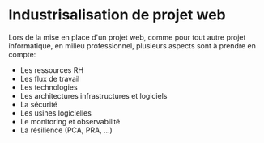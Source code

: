 # Industrisalisation de projet web

Lors de la mise en place d'un projet web, comme pour tout autre projet informatique, en milieu professionnel, plusieurs aspects sont à prendre en compte:
* Les ressources RH
* Les flux de travail
* Les technologies
* Les architectures infrastructures et logiciels
* La sécurité
* Les usines logicielles
* Le monitoring et observabilité
* La résilience (PCA, PRA, ...)
